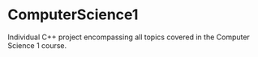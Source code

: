 # ComputerScience1
Individual C++ project encompassing all topics covered in the Computer Science 1 course.
